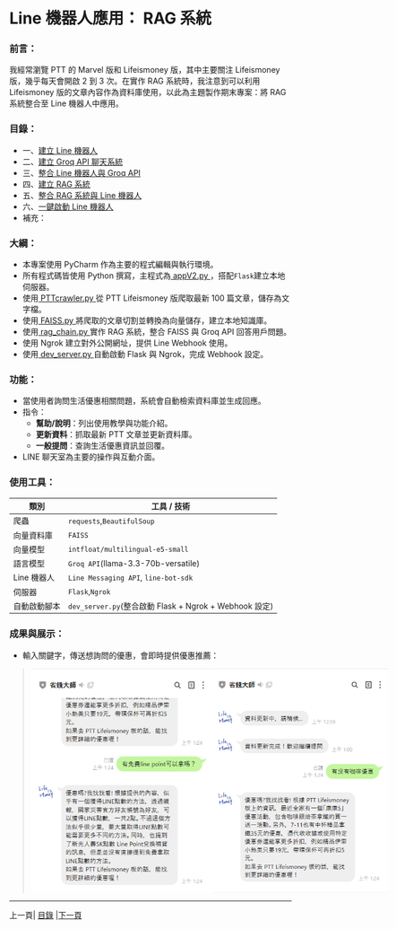 # Line 機器人應用： RAG 系統

### 前言：
我經常瀏覽 PTT 的 Marvel 版和 Lifeismoney 版，其中主要關注 Lifeismoney 版，幾乎每天會開啟 2 到 3 次。在實作 RAG 系統時，我注意到可以利用 Lifeismoney 版的文章內容作為資料庫使用，以此為主題製作期末專案：將 RAG 系統整合至 Line 機器人中應用。

### 目錄：
*  一、[建立 Line 機器人](STEP_1.md)
*  二、[建立 Groq API 聊天系統](STEP_2.md)
*  三、[整合 Line 機器人與 Groq API](STEP_3.md)
*  四、[建立 RAG 系統](STEP_4.md)
*  五、[整合 RAG 系統與 Line 機器人](STEP_5.md)
*  六、[一鍵啟動 Line 機器人](STEP_6.md)
*  補充：

### 大綱：
* 本專案使用 PyCharm 作為主要的程式編輯與執行環境。
* 所有程式碼皆使用 Python 撰寫，主程式為[ appV2.py ](Code/appV2.py)，搭配`Flask`建立本地伺服器。
* 使用[ PTTcrawler.py ](Code/PTTcrawler.py)從 PTT Lifeismoney 版爬取最新 100 篇文章，儲存為文字檔。
* 使用[ FAISS.py ](Code/FAISS.py)將爬取的文章切割並轉換為向量儲存，建立本地知識庫。
* 使用[ rag_chain.py ](Code/rag_chain.py)實作 RAG 系統，整合 FAISS 與 Groq API 回答用戶問題。
* 使用 Ngrok 建立對外公開網址，提供 Line Webhook 使用。
* 使用[ dev_server.py ](Code/dev_server.py)自動啟動 Flask 與 Ngrok，完成 Webhook 設定。

### 功能：

* 當使用者詢問生活優惠相關問題，系統會自動檢索資料庫並生成回應。
* 指令：
  * **幫助/說明**：列出使用教學與功能介紹。
  * **更新資料**：抓取最新 PTT 文章並更新資料庫。
  * **一般提問**：查詢生活優惠資訊並回覆。
* LINE 聊天室為主要的操作與互動介面。

### 使用工具：

| 類別| 工具 / 技術|
| ------|------------------------------------------------|
| 爬蟲|`requests`,`BeautifulSoup`|
| 向量資料庫|`FAISS`|
| 向量模型|`intfloat/multilingual-e5-small`|
| 語言模型|`Groq API`(llama-3.3-70b-versatile)|
| Line 機器人|`Line Messaging API`, `line-bot-sdk`|
| 伺服器|`Flask`,`Ngrok`|
| 自動啟動腳本|`dev_server.py`(整合啟動 Flask + Ngrok + Webhook 設定)|

### 成果與展示：

* 輸入關鍵字，傳送想詢問的優惠，會即時提供優惠推薦：
><div style="display: flex; justify-content: space-between;">
>  <img src="Photos/RAG_20.jpg" alt="RAG流程圖2" width="320" height="400"/>
>  <img src="Photos/RAG_21.jpg" alt="RAG流程圖2" width="320" height="400"/>
></div>

---

上一頁| [目錄](README.md) |[下一頁](STEP_1.md)
